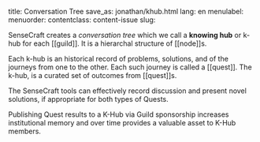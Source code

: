 title: Conversation Tree
save_as: jonathan/khub.html
lang: en
menulabel:
menuorder:
contentclass: content-issue
slug:

SenseCraft creates a _conversation tree_ which we call a **knowing hub** or k-hub for each [[guild]]. It is a hierarchal structure of [[node]]s.

Each k-hub is an historical record of problems, solutions, and of the journeys from one to the other. Each such journey is called a [[quest]]. The k-hub, is a curated set of outcomes from [[quest]]s. 

The SenseCraft tools can effectively record discussion and present novel solutions, if appropriate for both types of Quests.

Publishing Quest results to a K-Hub via Guild sponsorship increases institutional memory and over time provides a valuable asset to K-Hub members.